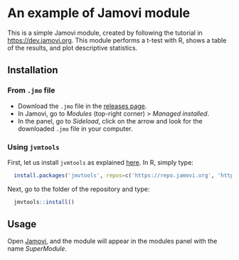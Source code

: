 # An example of Jamovi module

This is a simple Jamovi module, created by following the tutorial in https://dev.jamovi.org.
This module performs a t-test with R, shows a table of the results, and plot descriptive statistics.

## Installation

### From `.jmo` file

- Download the `.jmo` file in the [releases page](https://github.com/tomboulier/jmvtools_tuto/releases/).
- In Jamovi, go to *Modules* (top-right corner) > *Managed installed*.
- In the panel, go to *Sideload*, click on the arrow and look for the downloaded `.jmo` file in your computer.

### Using `jvmtools`
First, let us install `jvmtools` as explained [here](https://dev.jamovi.org/tuts0101-getting-started.html).
In R, simply type:
```R
  install.packages('jmvtools', repos=c('https://repo.jamovi.org', 'https://cran.r-project.org'))
```

Next, go to the folder of the repository and type:
```R
  jmvtools::install()
```

## Usage

Open [Jamovi](https://www.jamovi.org/), and the module will appear in the modules panel with the name *SuperModule*.

